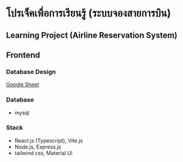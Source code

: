 # โปรเจ็คเพื่อการเรียนรู้ (ระบบจองสายการบิน)
## Learning Project (Airline Reservation System)
## Frontend

### Database Design
[Google Sheet](https://docs.google.com/spreadsheets/d/1GtAWMe5DbDzpNiKtnr9f1r6IiOwxrrcbMDrdnuMQj4I/edit?usp=sharing)

### Database
- mysql

### Stack
- React.js (Typescript), Vite.js
- Node.js, Express.js
- tailwind css, Material UI
